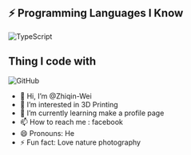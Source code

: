 ## ⚡ Programming Languages I Know

<img alt="TypeScript" src="https://img.shields.io/badge/-TypeScript-007ACC?style=flat-square&logo=typescript&logoColor=white" />

## Thing I code with

![GitHub](https://img.shields.io/badge/-GitHub-181717?style=flat-square&logo=github)

- 👋 Hi, I’m @Zhiqin-Wei
- 👀 I’m interested in 3D Printing
- 🌱 I’m currently learning make a profile page
- 📫 How to reach me : facebook
- 😄 Pronouns: He
- ⚡ Fun fact: Love nature photography

<!---
Zhiqin-Wei/Zhiqin-Wei is a ✨ special ✨ repository because its `README.md` (this file) appears on your GitHub profile.
You can click the Preview link to take a look at your changes.
--->
